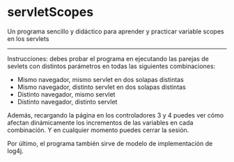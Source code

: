 servletScopes
=============

Un programa sencillo y didáctico para aprender y practicar variable scopes en los servlets

----

Instrucciones: debes probar el programa en ejecutando las parejas de sevlets con distintos parámetros en todas las siguientes combinaciones:

  * Mismo navegador, mismo servlet en dos solapas distintas
  * Mismo navegador, distinto servlet en dos solapas distintas
  * Distinto navegador, mismo servlet
  * Distinto navegador, distinto servlet

Además, recargando la página en los controladores 3 y 4 puedes ver cómo afectan dinámicamente los incrementos de las variables en cada combinación. Y en cualquier momento puedes cerrar la sesión.

Por último, el programa también sirve de modelo de implementación de log4j.
